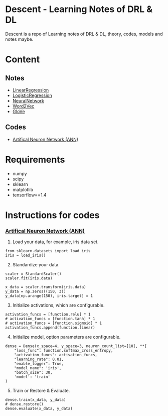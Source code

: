 # Descent - Learning Notes of DRL & DL

Descent is a repo of Learning notes of DRL & DL, theory, codes, models and notes maybe.

# Content  

## Notes

- [LinearRegression](/note/LinearRegression.ipynb)
- [LogisticRegression](/note/LogisticRegression.ipynb)
- [NeuralNetwork](/note/NeuralNetwork.ipynb)
- [Word2Vec](/note/Word2Vec.ipynb)
- [GloVe](/note/GloVe.ipynb)

## Codes

- [Artifical Neuron Network (ANN)](/ann/dense.py)   

# Requirements
- numpy
- scipy
- sklearn
- matplotlib
- tensorflow==1.4

# Instructions for codes

### [Artifical Neuron Network (ANN)](/ann/dense.py) 

1. Load your data, for example, iris data set.
```
from sklearn.datasets import load_iris
iris = load_iris()
```
2. Standardize your data.
```
scaler = StandardScaler()
scaler.fit(iris.data)

x_data = scaler.transform(iris.data)
y_data = np.zeros((150, 3))
y_data[np.arange(150), iris.target] = 1
``` 
3. Initialize activations, which are configurable.
```
activation_funcs = [function.relu] * 1
# activation_funcs = [function.tanh] * 1
# activation_funcs = [function.sigmoid] * 1
activation_funcs.append(function.linear)
```
4. Initialize model, option parameters are configurable.
```
dense = Dense(x_space=4, y_space=3, neuron_count_list=[10], **{
    "loss_func": function.softmax_cross_entropy,
    "activation_funcs": activation_funcs,
    "learning_rate": 0.01,
    "enable_logger": True,
    "model_name": 'iris',
    "batch_size": 30,
    'model': 'train'
)
```
5. Train or Restore & Evaluate.
```
dense.train(x_data, y_data)
# dense.restore()
dense.evaluate(x_data, y_data)
```
